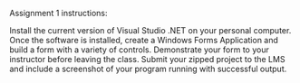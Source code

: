 Assignment 1 instructions:

Install the current version of Visual Studio .NET on your personal computer.
Once the software is installed, create a Windows Forms Application and build a form with a variety of controls.
Demonstrate your form to your instructor before leaving the class.
Submit your zipped project to the LMS and include a screenshot of your program running with successful output.
